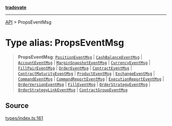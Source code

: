 [**tradovate**](../README.md)

***

[API](../API.md) > PropsEventMsg

# Type alias: PropsEventMsg

> **PropsEventMsg**: [`PositionEventMsg`](type-alias.PositionEventMsg.md) \| [`CashBalanceEventMsg`](type-alias.CashBalanceEventMsg.md) \| [`AccountEventMsg`](type-alias.AccountEventMsg.md) \| [`MarginSnapshotEventMsg`](type-alias.MarginSnapshotEventMsg.md) \| [`CurrencyEventMsg`](type-alias.CurrencyEventMsg.md) \| [`FillPairEventMsg`](type-alias.FillPairEventMsg.md) \| [`OrderEventMsg`](type-alias.OrderEventMsg.md) \| [`ContractEventMsg`](type-alias.ContractEventMsg.md) \| [`ContractMaturityEventMsg`](type-alias.ContractMaturityEventMsg.md) \| [`ProductEventMsg`](type-alias.ProductEventMsg.md) \| [`ExchangeEventMsg`](type-alias.ExchangeEventMsg.md) \| [`CommandEventMsg`](type-alias.CommandEventMsg.md) \| [`CommandReportEventMsg`](type-alias.CommandReportEventMsg.md) \| [`ExecutionReportEventMsg`](type-alias.ExecutionReportEventMsg.md) \| [`OrderVersionEventMsg`](type-alias.OrderVersionEventMsg.md) \| [`FillEventMsg`](type-alias.FillEventMsg.md) \| [`OrderStrategyEventMsg`](type-alias.OrderStrategyEventMsg.md) \| [`OrderStrategyLinkEventMsg`](type-alias.OrderStrategyLinkEventMsg.md) \| [`ContractGroupEventMsg`](type-alias.ContractGroupEventMsg.md)

## Source

[types/index.ts:161](https://github.com/cgilly2fast/tradovate-typescript/blob/b1caea5/src/types/index.ts#L161)
